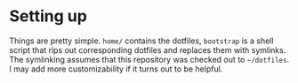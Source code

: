 Setting up
==========

Things are pretty simple. `home/` contains the dotfiles, `bootstrap` is a
shell script that rips out corresponding dotfiles and replaces them with
symlinks. The symlinking assumes that this repository was checked out to
`~/dotfiles`. I may add more customizability if it turns out to be helpful.
